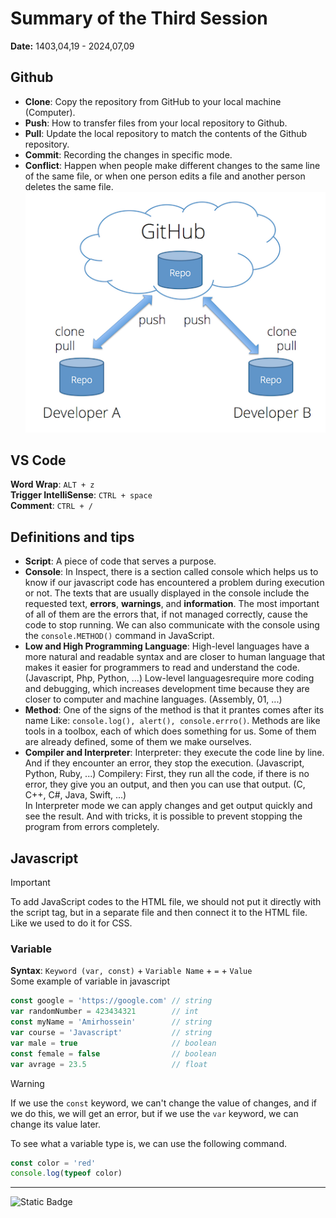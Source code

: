 # Summary of the Third Session
**Date:** 1403,04,19 - 2024,07,09

## Github
- **Clone**: Copy the repository from GitHub to your local machine (Computer).
- **Push**: How to transfer files from your local repository to Github.
- **Pull**: Update the local repository to match the contents of the Github repository.
- **Commit**: Recording the changes in specific mode.
- **Conflict**: Happen when people make different changes to the same line of the same file, or when one person edits a file and another person deletes the same file.<br>
![Image to describe](./assets/clone-push-pull-commit.png)

## VS Code
**Word Wrap**: `ALT + z`<br>
**Trigger IntelliSense**: `CTRL + space`<br>
**Comment**: `CTRL + /`<br>

## Definitions and tips
- **Script**: A piece of code that serves a purpose.
- **Console**: In Inspect, there is a section called console which helps us to know if our javascript code has encountered a problem during execution or not. The texts that are usually displayed in the console include the requested text, **errors**, **warnings**, and **information**. The most important of all of them are the errors that, if not managed correctly, cause the code to stop running. We can also communicate with the console using the `console.METHOD()` command in JavaScript.
- **Low and High Programming Language**: High-level languages ​​have a more natural and readable syntax and are closer to human language that makes it easier for programmers to read and understand the code. (Javascript, Php, Python, ...) Low-level languages ​​require more coding and debugging, which increases development time because they are closer to computer and machine languages. (Assembly, 01, ...)
- **Method**: One of the signs of the method is that it prantes comes after its name Like: `console.log(), alert(), console.errro()`. Methods are like tools in a toolbox, each of which does something for us. Some of them are already defined, some of them we make ourselves.
- **Compiler and Interpreter**: Interpreter: they execute the code line by line. And if they encounter an error, they stop the execution. (Javascript, Python, Ruby, ...) Compilery: First, they run all the code, if there is no error, they give you an output, and then you can use that output. (C, C++, C#, Java, Swift, ...)<br>
In Interpreter mode we can apply changes and get output quickly and see the result. And with tricks, it is possible to prevent stopping the program from errors completely.

## Javascript
> [!IMPORTANT]
> To add JavaScript codes to the HTML file, we should not put it directly with the script tag, but in a separate file and then connect it to the HTML file. Like we used to do it for CSS.
### Variable
**Syntax**: `Keyword (var, const)` + `Variable Name` + `=` + `Value`<br>
Some example of variable in javascript
```js
const google = 'https://google.com' // string
var randomNumber = 423434321        // int
const myName = 'Amirhossein'        // string
var course = 'Javascript'           // string
var male = true                     // boolean
const female = false                // boolean
var avrage = 23.5                   // float
```
> [!WARNING]
> If we use the `const` keyword, we can't change the value of changes, and if we do this, we will get an error, but if we use the `var` keyword, we can change its value later.

To see what a variable type is, we can use the following command.
```js
const color = 'red'
console.log(typeof color)
```
---
![Static Badge](https://img.shields.io/badge/%3A%29-0?style=plastic&logo=gnu%20bash&logoColor=black&labelColor=white&color=black&link=https%3A%2F%2Fgithub.com%2Famirhossein-github%2Fteacher-khateri%2Fblob%2Fmain%2Fcourse-1%2Fsession-3%2FDEEP.md)